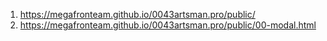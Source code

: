1. <https://megafronteam.github.io/0043artsman.pro/public/>
2. <https://megafronteam.github.io/0043artsman.pro/public/00-modal.html>